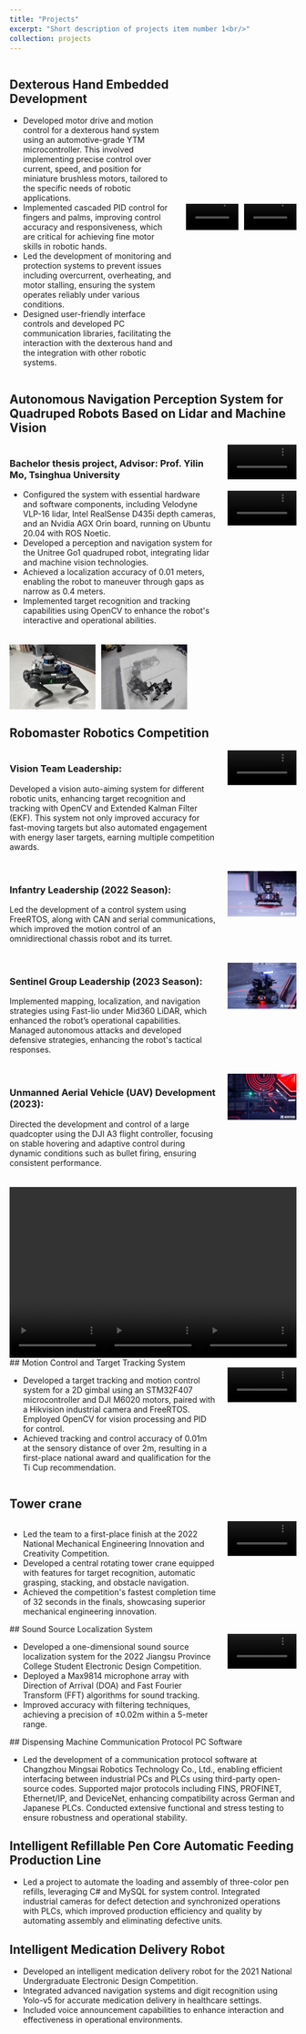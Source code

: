 ```yaml
---
title: "Projects"
excerpt: "Short description of projects item number 1<br/>"
collection: projects
---
```


<div style="display: flex; width: 100%;">
  <!-- 左侧文字内容和标题 -->
  <div style="flex: 3; padding-right: 20px;">
    <h2>Dexterous Hand Embedded Development</h2>  <!-- 添加的标题 -->
    <ul>
      <li>Developed motor drive and motion control for a dexterous hand system using an automotive-grade YTM microcontroller. This involved implementing precise control over current, speed, and position for miniature brushless motors, tailored to the specific needs of robotic applications.</li>
      <li>Implemented cascaded PID control for fingers and palms, improving control accuracy and responsiveness, which are critical for achieving fine motor skills in robotic hands.</li>
      <li>Led the development of monitoring and protection systems to prevent issues including overcurrent, overheating, and motor stalling, ensuring the system operates reliably under various conditions.</li>
      <li>Designed user-friendly interface controls and developed PC communication libraries, facilitating the interaction with the dexterous hand and the integration with other robotic systems.</li>
    </ul>
  </div>
  <div style="flex: 2; display: flex; align-items: center;">
    <div style="flex: 1; margin-right: 10px;">
      <video style="width: 100%; max-height: 100%;" controls>
        <source src="/files/hand1.mp4" type="video/mp4">
        Your browser does not support the video tag.
      </video>
    </div>
    <div style="flex: 1;">
      <video style="width: 100%; max-height: 100%;" controls>
        <source src="/files/hand2.mp4" type="video/mp4">
        Your browser does not support the video tag.
      </video>
    </div>
  </div>
</div>

## Autonomous Navigation Perception System for Quadruped Robots Based on Lidar and Machine Vision

<div style="display: flex; width: 100%;">
  <!-- 左侧文字内容 -->
  <div style="flex: 3; padding-right: 20px;">
    <h3>Bachelor thesis project, Advisor: Prof. Yilin Mo, Tsinghua University</h3>
    <ul>
      <li>Configured the system with essential hardware and software components, including Velodyne VLP-16 lidar, Intel RealSense D435i depth cameras, and an Nvidia AGX Orin board, running on Ubuntu 20.04 with ROS Noetic.</li>
      <li>Developed a perception and navigation system for the Unitree Go1 quadruped robot, integrating lidar and machine vision technologies.</li>
      <li>Achieved a localization accuracy of 0.01 meters, enabling the robot to maneuver through gaps as narrow as 0.4 meters.</li>
      <li>Implemented target recognition and tracking capabilities using OpenCV to enhance the robot's interactive and operational abilities.</li>
    </ul>  
  </div>
<div style="flex: 1; display: flex; flex-direction: column; align-items: center;">
    <video style="width: 100%; max-height: 200px; margin-bottom: 20px;" controls>
      <source src="/files/dog_move.mp4" type="video/mp4">
      Your browser does not support the video tag.
    </video>
    <video style="width: 100%; max-height: 200px; margin-bottom: 20px;" controls>
      <source src="/files/dog_follow.mp4" type="video/mp4">
      Your browser does not support the video tag.
    </video>
  </div>
</div>
<div style="display: flex; justify-content: flex-start; width: 100%; margin-top: 20px;">
  <img src="/files/dog.jpg" style="width: 30%; height: auto; margin-right: 10px;">
  <img src="/files/dog2.jpg" style="width: 30%; height: auto;">
</div>

## Robomaster Robotics Competition

  <div style="display: flex; margin-bottom: 20px;">
    <div style="flex: 3; padding-right: 20px;">
      <h3>Vision Team Leadership:</h3>
      <p>Developed a vision auto-aiming system for different robotic units, enhancing target recognition and tracking with OpenCV and Extended Kalman Filter (EKF). This system not only improved accuracy for fast-moving targets but also automated engagement with energy laser targets, earning multiple competition awards.</p>
    </div>
    <div style="flex: 1; display: flex; flex-direction: column; align-items: center;">
      <video style="width: 100%; height: auto;" controls>
        <source src="/files/Auto_aim.mp4" type="video/mp4">
        Your browser does not support the video tag.
      </video>
    </div>
  </div>
  <div style="display: flex; margin-bottom: 20px;">
    <div style="flex: 3; padding-right: 20px;">
      <h3>Infantry Leadership (2022 Season):</h3>
      <p>Led the development of a control system using FreeRTOS, along with CAN and serial communications, which improved the motion control of an omnidirectional chassis robot and its turret.</p>
    </div>
    <div style="flex: 1;">
      <img src="/files/Balance.jpg" style="width: 100%; height: auto;">
    </div>
  </div>
  <div style="display: flex; margin-bottom: 20px;">
    <div style="flex: 3; padding-right: 20px;">
      <h3>Sentinel Group Leadership (2023 Season):</h3>
      <p>Implemented mapping, localization, and navigation strategies using Fast-lio under Mid360 LiDAR, which enhanced the robot’s operational capabilities. Managed autonomous attacks and developed defensive strategies, enhancing the robot's tactical responses.</p>
    </div>
    <div style="flex: 1;">
      <img src="/files/sentry.jpg" style="width: 100%; height: auto;">
    </div>
  </div>


<div style="display: flex; margin-bottom: 20px;">
  <div style="flex: 3; padding-right: 20px;">
    <h3>Unmanned Aerial Vehicle (UAV) Development (2023):</h3>
    <p>Directed the development and control of a large quadcopter using the DJI A3 flight controller, focusing on stable hovering and adaptive control during dynamic conditions such as bullet firing, ensuring consistent performance.</p>
  </div>
  <div style="flex: 1; display: flex; flex-direction: column; align-items: center;">
    <img src="/files/UAV.jpg" style="width: 100%; height: auto;">
  </div>
</div>
<div style="display: flex; width: 100%; height: 300px;"> <!-- 增加容器高度 -->
  <video style="flex-grow: 1; min-width: 30%; max-width: 100%; height: 100%;" controls> <!-- 调整视频高度和宽度范围 -->
    <source src="/files/UAV_game.mp4" type="video/mp4">
    Your browser does not support the video tag.
  </video>
  <video style="flex-grow: 1; min-width: 30%; max-width: 100%; height: 100%;" controls>
    <source src="/files/UAV_test.mp4" type="video/mp4">
    Your browser does not support the video tag.
  </video>
  <video style="flex-grow: 1; min-width: 30%; max-width: 100%; height: 100%;" controls>
    <source src="/files/balance_game.mp4" type="video/mp4">
    Your browser does not support the video tag.
  </video>
</div>
## Motion Control and Target Tracking System

<div style="display: flex; width: 100%;">
  <!-- 左侧文字内容 -->
  <div style="flex: 3; padding-right: 20px;">
    <ul>
      <li>Developed a target tracking and motion control system for a 2D gimbal using an STM32F407 microcontroller and DJI M6020 motors, paired with a Hikvision industrial camera and FreeRTOS. Employed OpenCV for vision processing and PID for control.</li>
      <li>Achieved tracking and control accuracy of 0.01m at the sensory distance of over 2m, resulting in a first-place national award and qualification for the Ti Cup recommendation.</li>
    </ul>
  </div>
  <!-- 右侧图片和视频 -->
  <div style="flex: 1; display: flex; flex-direction: column; align-items: center;">
    <video style="width: 100%; max-width: 300px; height: auto;" controls>
      <source src="/files/motion_control.mp4" type="video/mp4">
      Your browser does not support the video tag.
    </video>
  </div>
</div>

## Tower crane

<div style="display: flex; width: 100%; align-items: start;">
  <div style="flex: 3; padding-right: 20px;">
    <ul>
      <li>Led the team to a first-place finish at the 2022 National Mechanical Engineering Innovation and Creativity Competition.</li>
      <li>Developed a central rotating tower crane equipped with features for target recognition, automatic grasping, stacking, and obstacle navigation.</li>
      <li>Achieved the competition's fastest completion time of 32 seconds in the finals, showcasing superior mechanical engineering innovation.</li>
    </ul>
  </div>
  <div style="flex: 1; display: flex; flex-direction: column; align-items: center;">
    <video style="width: 100%; height: auto;" controls>
      <source src="/files/Tower crane.mp4" type="video/mp4">
      Your browser does not support the video tag.
    </video>
  </div>
</div>
## Sound Source Localization System

<div style="display: flex; width: 100%; align-items: start;">
  <div style="flex: 3; padding-right: 20px;">
    <ul>
      <li>Developed a one-dimensional sound source localization system for the 2022 Jiangsu Province College Student Electronic Design Competition.</li>
      <li>Deployed a Max9814 microphone array with Direction of Arrival (DOA) and Fast Fourier Transform (FFT) algorithms for sound tracking.</li>
      <li>Improved accuracy with filtering techniques, achieving a precision of ±0.02m within a 5-meter range.</li>
    </ul>
  </div>
  <div style="flex: 1; display: flex; flex-direction: column; align-items: center;">
    <video style="width: 100%; max-width: 300px; height: auto;" controls>
      <source src="/files/sound_source.mp4" type="video/mp4">
      Your browser does not support the video tag.
    </video>
  </div>
</div>
## Dispensing Machine Communication Protocol PC Software

- Led the development of a communication protocol software at Changzhou Mingsai Robotics Technology Co., Ltd., enabling efficient interfacing between industrial PCs and PLCs using third-party open-source codes. Supported major protocols including FINS, PROFINET, Ethernet/IP, and DeviceNet, enhancing compatibility across German and Japanese PLCs. Conducted extensive functional and stress testing to ensure robustness and operational stability.

## Intelligent Refillable Pen Core Automatic Feeding Production Line

- Led a project to automate the loading and assembly of three-color pen refills, leveraging C# and MySQL for system control. Integrated industrial cameras for defect detection and synchronized operations with PLCs, which improved production efficiency and quality by automating assembly and eliminating defective units.

## Intelligent Medication Delivery Robot

- Developed an intelligent medication delivery robot for the 2021 National Undergraduate Electronic Design Competition.
- Integrated advanced navigation systems and digit recognition using Yolo-v5 for accurate medication delivery in healthcare settings.
- Included voice announcement capabilities to enhance interaction and effectiveness in operational environments.
